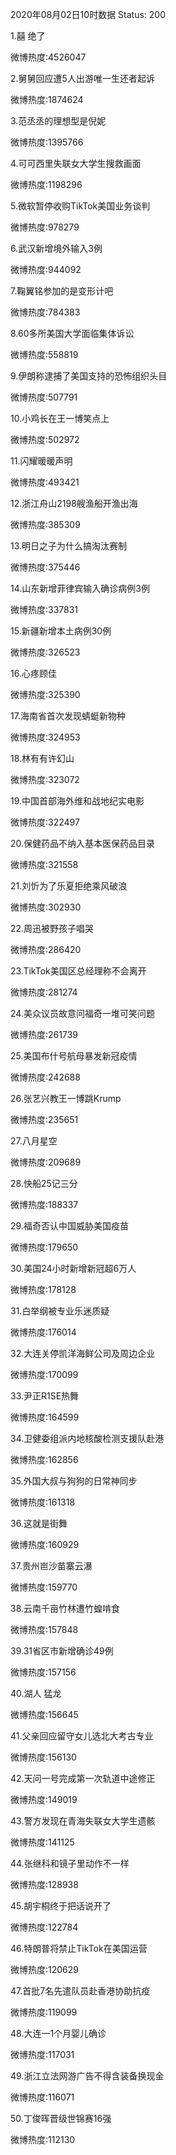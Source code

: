 2020年08月02日10时数据
Status: 200

1.囍 绝了

微博热度:4526047

2.舅舅回应遭5人出游唯一生还者起诉

微博热度:1874624

3.范丞丞的理想型是倪妮

微博热度:1395766

4.可可西里失联女大学生搜救画面

微博热度:1198296

5.微软暂停收购TikTok美国业务谈判

微博热度:978279

6.武汉新增境外输入3例

微博热度:944092

7.鞠翼铭参加的是变形计吧

微博热度:784383

8.60多所美国大学面临集体诉讼

微博热度:558819

9.伊朗称逮捕了美国支持的恐怖组织头目

微博热度:507791

10.小鸡长在王一博笑点上

微博热度:502972

11.闪耀暖暖声明

微博热度:493421

12.浙江舟山2198艘渔船开渔出海

微博热度:385309

13.明日之子为什么搞淘汰赛制

微博热度:375446

14.山东新增菲律宾输入确诊病例3例

微博热度:337831

15.新疆新增本土病例30例

微博热度:326523

16.心疼顾佳

微博热度:325390

17.海南省首次发现蜻蜓新物种

微博热度:324953

18.林有有许幻山

微博热度:323072

19.中国首部海外维和战地纪实电影

微博热度:322497

20.保健药品不纳入基本医保药品目录

微博热度:321558

21.刘忻为了乐夏拒绝乘风破浪

微博热度:302930

22.周迅被野孩子唱哭

微博热度:286420

23.TikTok美国区总经理称不会离开

微博热度:281274

24.美众议员故意问福奇一堆可笑问题

微博热度:261739

25.美国布什号航母暴发新冠疫情

微博热度:242688

26.张艺兴教王一博跳Krump

微博热度:235651

27.八月星空

微博热度:209689

28.快船25记三分

微博热度:188337

29.福奇否认中国威胁美国疫苗

微博热度:179650

30.美国24小时新增新冠超6万人

微博热度:178128

31.白举纲被专业乐迷质疑

微博热度:176014

32.大连关停凯洋海鲜公司及周边企业

微博热度:170099

33.尹正R1SE热舞

微博热度:164599

34.卫健委组派内地核酸检测支援队赴港

微博热度:162856

35.外国大叔与狗狗的日常神同步

微博热度:161318

36.这就是街舞

微博热度:160929

37.贵州岜沙苗寨云瀑

微博热度:159770

38.云南千亩竹林遭竹蝗啃食

微博热度:157848

39.31省区市新增确诊49例

微博热度:157156

40.湖人 猛龙

微博热度:156645

41.父亲回应留守女儿选北大考古专业

微博热度:156130

42.天问一号完成第一次轨道中途修正

微博热度:149019

43.警方发现在青海失联女大学生遗骸

微博热度:141125

44.张继科和镜子里动作不一样

微博热度:128938

45.胡宇桐终于把话说开了

微博热度:122784

46.特朗普将禁止TikTok在美国运营

微博热度:120629

47.首批7名先遣队员赴香港协助抗疫

微博热度:119099

48.大连一1个月婴儿确诊

微博热度:117031

49.浙江立法网游广告不得含装备换现金

微博热度:116071

50.丁俊晖晋级世锦赛16强

微博热度:112130

